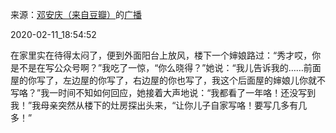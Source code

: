 来源：[邓安庆（来自豆瓣）](https://www.douban.com/people/renjiananhuo/)的[广播](https://www.douban.com/people/renjiananhuo/status/2804612774/)


2020-02-11_18:54:52


在家里实在待得太闷了，便到外面阳台上放风，楼下一个婶娘路过：“秀才哎，你是不是在写公众号啊？”我吃了一惊，“你么晓得？”她说：“我儿告诉我的……前面屋的你写了，左边屋的你写了，右边屋的你也写了，我这个后面屋的婶娘儿你就不写咯？”我一时间不知如何回应，她接着大声地说：“我都看了一年咯！还没写到我！”我母亲突然从楼下的灶房探出头来，“让你儿子自家写咯！要写几多有几多！”
